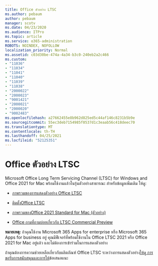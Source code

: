 ```yaml
---
title: Office ตัวอย่าง LTSC
ms.author: pebaum
author: pebaum
manager: scotv
ms.date: 04/23/2020
ms.audience: ITPro
ms.topic: article
ms.service: o365-administration
ROBOTS: NOINDEX, NOFOLLOW
localization_priority: Normal
ms.assetid: c03d30be-474a-4a34-b3c0-240eb2a2c466
ms.custom:
- "11036"
- "11034"
- "11041"
- "11040"
- "11039"
- "11038"
- "2000022"
- "2000023"
- "9001421"
- "2000021"
- "2000020"
- "9002483"
ms.openlocfilehash: a27662455e8b962d825ed5c44af146c8231b5b9e
ms.sourcegitcommit: 55ec3deb7154985f0537d1c3eaab56c418deec70
ms.translationtype: MT
ms.contentlocale: th-TH
ms.lasthandoff: 04/25/2021
ms.locfileid: "52125351"
---
```

# <a name="office-ltsc-preview"></a>Office ตัวอย่าง LTSC

Microsoft Office Long Term Servicing Channel (LTSC) for Windows and Office 2021 for Mac พร้อมใช้งานแล้วในรุ่นตัวอย่างสาธารณะ สำหรับข้อมูลเพิ่มเติม ให้ดู:

- [ภาพรวมของการแสดงตัวอย่าง Office LTSC](https://docs.microsoft.com/deployoffice/office2021/overview-ltsc-preview)

- [ติดตั้งOffice LTSC](https://docs.microsoft.com/deployoffice/office2021/install-ltsc-preview)

- [ภาพรวมของOffice 2021 Standard for Mac (ตัวอย่าง)](https://docs.microsoft.com/deployoffice/office2021/overview-mac-preview)

- [Office ถามที่ถามบ่อยเกี่ยวกับ LTSC Commercial Preview](https://answers.microsoft.com/msoffice/forum/all/office-ltsc-commercial-preview-faq/0fcf5976-f87f-4be1-81af-9f6d6141bc3a)  

**หมายเหตุ:** ถ้าคุณใช้งาน Microsoft 365 Apps for enterprise หรือ Microsoft 365 Apps for business อยู่ คุณมีฟีเจอร์ที่พร้อมใช้งานใน Office LTSC 2021 หรือ Office 2021 for Mac อยู่แล้ว และไม่ต้องการเข้าร่วมในการแสดงตัวอย่าง

ถ้าคุณต้องการความช่วยเหลือเกี่ยวกับผลิตภัณฑ์ Office LTSC ระหว่างการแสดงตัวอย่าง[ให้ดู การขอรับการสนับสนุนและการให้](https://docs.microsoft.com/deployoffice/office2021/install-ltsc-preview#getting-support-and-providing-feedback)ข้อเสนอแนะ
